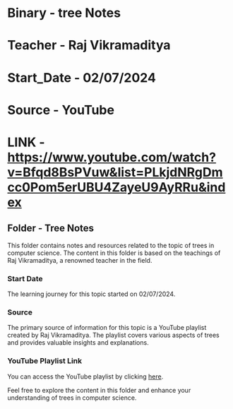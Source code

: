 # Binary - tree Notes
# Teacher - Raj Vikramaditya
# Start_Date - 02/07/2024 
# Source - YouTube
#  LINK - https://www.youtube.com/watch?v=Bfqd8BsPVuw&list=PLkjdNRgDmcc0Pom5erUBU4ZayeU9AyRRu&index
## Folder - Tree Notes

This folder contains notes and resources related to the topic of trees in computer science. The content in this folder is based on the teachings of Raj Vikramaditya, a renowned teacher in the field.

### Start Date
The learning journey for this topic started on 02/07/2024.

### Source
The primary source of information for this topic is a YouTube playlist created by Raj Vikramaditya. The playlist covers various aspects of trees and provides valuable insights and explanations.

### YouTube Playlist Link
You can access the YouTube playlist by clicking [here](https://www.youtube.com/watch?v=Bfqd8BsPVuw&list=PLkjdNRgDmcc0Pom5erUBU4ZayeU9AyRRu&index).

Feel free to explore the content in this folder and enhance your understanding of trees in computer science.

